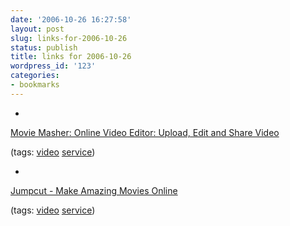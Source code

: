 ```yaml
---
date: '2006-10-26 16:27:58'
layout: post
slug: links-for-2006-10-26
status: publish
title: links for 2006-10-26
wordpress_id: '123'
categories:
- bookmarks
---
```



	
  * 
		

[Movie Masher: Online Video Editor: Upload, Edit and Share Video](http://www.moviemasher.com/)


		

(tags: [video](http://del.icio.us/eob/video) [service](http://del.icio.us/eob/service))


	

	
  * 
		

[Jumpcut - Make Amazing Movies Online](http://www.jumpcut.com/)


		

(tags: [video](http://del.icio.us/eob/video) [service](http://del.icio.us/eob/service))


	



